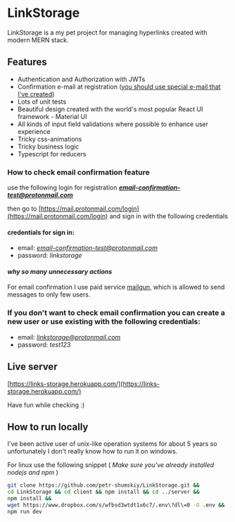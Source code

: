 # LinkStorage

LinkStorage is a my pet project for managing hyperlinks created with modern MERN stack.

## Features

-   Authentication and Authorization with JWTs
-   Confirmation e-mail at registration ([you should use special e-mail that I've created](#how-to-check-email-confirmation-feature))
-   Lots of unit tests
-   Beautiful design created with the world's most popular React UI framework - Material UI
-   All kinds of input field validations where possible to enhance user experience
-   Tricky css-animations
-   Tricky business logic
-   Typescript for reducers

### How to check email confirmation feature

use the following login for registration ***email-confirmation-test@protonmail.com***

then go to [https://mail.protonmail.com/login](https://mail.protonmail.com/login) and sign in with the following credentials

#### credentials for sign in:

-   email: *email-confirmation-test@protonmail.com*
-   password: _linkstorage_

#### _why so many unnecessary actions_

For email confirmation I use paid service [mailgun](https://www.mailgun.com/), which is allowed to send messages to only few users.

### If you don't want to check email confirmation you can create a new user or use existing with the following credentials:

-   email: *linkstorage@protonmail.com*
-   password: _test123_

## Live server

[https://links-storage.herokuapp.com/](https://links-storage.herokuapp.com/)

Have fun while checking :)

## How to run locally

I've been active user of unix-like operation systems for about 5 years so unfortunately I don't really know how to run it on windows.

For linux use the following snippet ( _Make sure you've already installed nodejs and npm_ )

```bash
git clone https://github.com/petr-shumskiy/LinkStorage.git &&
cd LinkStorage && cd client && npm install && cd ../server &&
npm install &&
wget https://www.dropbox.com/s/wfbsd3wtdt1x6c7/.env\?dl\=0 -O .env &&
npm run dev
```
